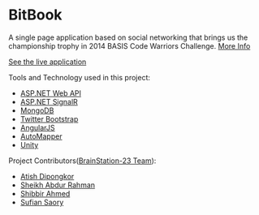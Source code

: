 # BitBook
A single page application based on social networking that brings us the championship trophy in 2014 BASIS Code Warriors Challenge. [More Info](http://codewarrior.bitm.org.bd/)

[See the live application](http://bitbook.shibbir.net/)

Tools and Technology used in this project:

* [ASP.NET Web API](http://www.asp.net/web-api)
* [ASP.NET SignalR](http://www.asp.net/signalr)
* [MongoDB](http://www.mongodb.org/)
* [Twitter Bootstrap](http://getbootstrap.com/)
* [AngularJS](http://angularjs.org/)
* [AutoMapper](http://automapper.org/)
* [Unity](https://unity.codeplex.com/)

Project Contributors([BrainStation-23 Team](http://www.brainstation-23.com/)):

* [Atish Dipongkor](https://github.com/dipongkor)
* [Sheikh Abdur Rahman](https://github.com/skarahman)
* [Shibbir Ahmed](https://github.com/shibbir)
* [Sufian Saory](https://github.com/thesufian)